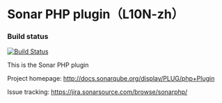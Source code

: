 Sonar PHP plugin（L10N-zh）
=========================

### Build status

[![Build Status](https://travis-ci.org/SonarSource/sonar-php.svg?branch=master)](https://travis-ci.org/SonarSource/sonar-php)

This is the Sonar PHP plugin

Project homepage:
http://docs.sonarqube.org/display/PLUG/php+Plugin

Issue tracking:
https://jira.sonarsource.com/browse/sonarphp/
